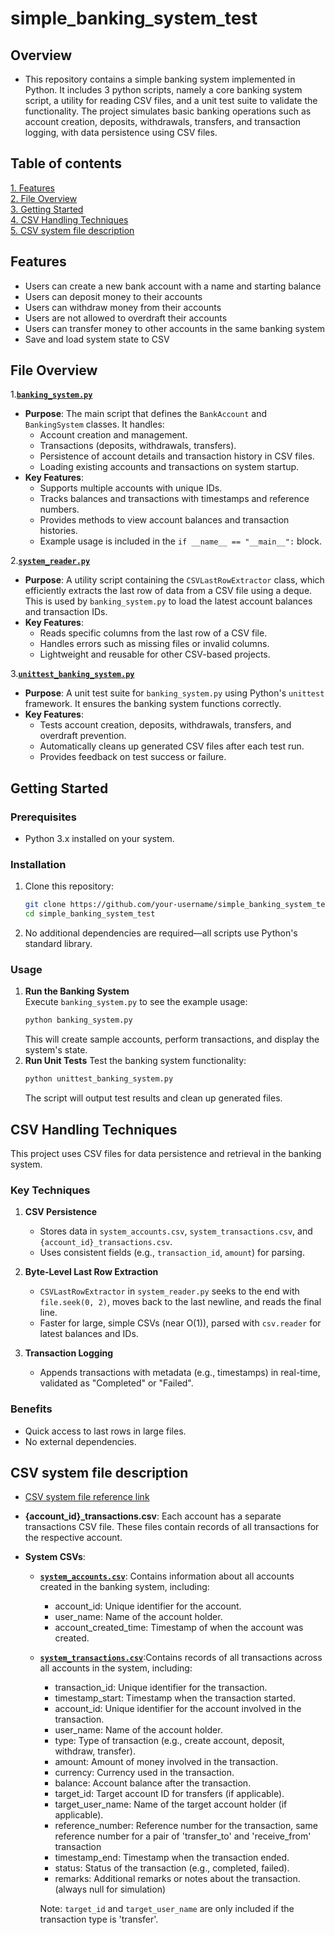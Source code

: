 # simple_banking_system_test
 
## Overview
- This repository contains a simple banking system implemented in Python. It includes 3 python scripts, namely a core banking system script, a utility for reading CSV files, and a unit test suite to validate the functionality. The project simulates basic banking operations such as account creation, deposits, withdrawals, transfers, and transaction logging, with data persistence using CSV files.

## Table of contents
[1. Features](#Features)<br>
[2. File Overview](#File-Overview)<br>
[3. Getting Started](#Getting-Started)<br>
[4. CSV Handling Techniques](#CSV-Handling-Techniques)<br>
[5. CSV system file description](#CSV-system-file-description)<br>

## Features
- Users can create a new bank account with a name and starting balance
- Users can deposit money to their accounts
- Users can withdraw money from their accounts
- Users are not allowed to overdraft their accounts
- Users can transfer money to other accounts in the same banking system
- Save and load system state to CSV

## File Overview
1.[**`banking_system.py`**](https://github.com/victor-w-dev/simple_banking_system/blob/main/banking_system.py)
  - **Purpose**: The main script that defines the `BankAccount` and `BankingSystem` classes. It handles:  
     - Account creation and management.  
     - Transactions (deposits, withdrawals, transfers).  
     - Persistence of account details and transaction history in CSV files.  
     - Loading existing accounts and transactions on system startup.  
  - **Key Features**:  
    - Supports multiple accounts with unique IDs.  
    - Tracks balances and transactions with timestamps and reference numbers.  
    - Provides methods to view account balances and transaction histories.  
    - Example usage is included in the `if __name__ == "__main__":` block.

2.[**`system_reader.py`**](https://github.com/victor-w-dev/simple_banking_system/blob/main/system_reader.py)
  - **Purpose**: A utility script containing the `CSVLastRowExtractor` class, which efficiently extracts the last row of data from a CSV file using a deque. This is used by `banking_system.py` to load the latest account balances and transaction IDs.  
  - **Key Features**:  
    - Reads specific columns from the last row of a CSV file.  
    - Handles errors such as missing files or invalid columns.  
    - Lightweight and reusable for other CSV-based projects.
    
3.[**`unittest_banking_system.py`**](https://github.com/victor-w-dev/simple_banking_system/blob/main/unittest_banking_system.py)
  - **Purpose**: A unit test suite for `banking_system.py` using Python's `unittest` framework. It ensures the banking system functions correctly.  
  - **Key Features**:  
    - Tests account creation, deposits, withdrawals, transfers, and overdraft prevention.  
    - Automatically cleans up generated CSV files after each test run.  
    - Provides feedback on test success or failure.

## Getting Started

### Prerequisites
- Python 3.x installed on your system.

### Installation
1. Clone this repository:
   ```bash
   git clone https://github.com/your-username/simple_banking_system_test.git
   cd simple_banking_system_test
2. No additional dependencies are required—all scripts use Python's standard library.

### Usage

1. **Run the Banking System**  
   Execute `banking_system.py` to see the example usage:  
   ```bash
   python banking_system.py
   ```
   This will create sample accounts, perform transactions, and display the system's state.
2. **Run Unit Tests**
   Test the banking system functionality:
   ```bash
   python unittest_banking_system.py
   ```
   The script will output test results and clean up generated files.

## CSV Handling Techniques
This project uses CSV files for data persistence and retrieval in the banking system.

### Key Techniques
1. **CSV Persistence**  
   - Stores data in `system_accounts.csv`, `system_transactions.csv`, and `{account_id}_transactions.csv`.  
   - Uses consistent fields (e.g., `transaction_id`, `amount`) for parsing.

2. **Byte-Level Last Row Extraction**  
   - `CSVLastRowExtractor` in `system_reader.py` seeks to the end with `file.seek(0, 2)`, moves back to the last newline, and reads the final line.  
   - Faster for large, simple CSVs (near O(1)), parsed with `csv.reader` for latest balances and IDs.

3. **Transaction Logging**  
   - Appends transactions with metadata (e.g., timestamps) in real-time, validated as "Completed" or "Failed".

### Benefits
- Quick access to last rows in large files.  
- No external dependencies.

## CSV system file description
- [CSV system file reference link](https://github.com/victor-w-dev/simple_banking_system_test/tree/main/program_run_sample)

- **{account_id}_transactions.csv**: Each account has a separate transactions CSV file.
  These files contain records of all transactions for the respective account.
- **System CSVs**:
  - [**`system_accounts.csv`**](https://github.com/victor-w-dev/simple_banking_system_test/blob/main/program_run_sample/system_accounts.csv): Contains information about all accounts created in the banking system, including:
    - account_id: Unique identifier for the account.
    - user_name: Name of the account holder.
    - account_created_time: Timestamp of when the account was created.
  - [**`system_transactions.csv`**](https://github.com/victor-w-dev/simple_banking_system_test/blob/main/program_run_sample/system_transactions.csv):Contains records of all transactions across all accounts in the system, including:
    - transaction_id: Unique identifier for the transaction.
    - timestamp_start: Timestamp when the transaction started.
    - account_id: Unique identifier for the account involved in the transaction.
    - user_name: Name of the account holder.
    - type: Type of transaction (e.g., create account, deposit, withdraw, transfer).
    - amount: Amount of money involved in the transaction.
    - currency: Currency used in the transaction.
    - balance: Account balance after the transaction.
    - target_id: Target account ID for transfers (if applicable).
    - target_user_name: Name of the target account holder (if applicable).
    - reference_number: Reference number for the transaction, same reference number for a pair of 'transfer_to' and 'receive_from' transaction
    - timestamp_end: Timestamp when the transaction ended.
    - status: Status of the transaction (e.g., completed, failed).
    - remarks: Additional remarks or notes about the transaction. (always null for simulation)
    
    Note: `target_id` and `target_user_name` are only included if the transaction type is 'transfer'.
